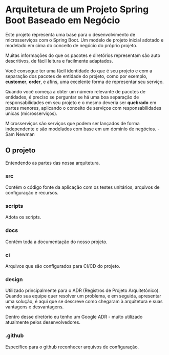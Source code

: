 # Arquitetura de um Projeto Spring Boot Baseado em Negócio

Este projeto representa uma base para o desenvolvimento de microsserviços com o Spring Boot.
Um modelo de projeto inicial adotado e modelado em cima do conceito de negócio do próprio projeto.

Muitas informações do que os pacotes e diretórios representam são auto descritivos, de fácil leitura
e facilmente adaptados.

Você consegue ter uma fácil identidade do que é seu projeto e com a separação dos pacotes de 
entidade do projeto, como por exemplo, **customer**, **order**, e afins, uma excelente forma de
representar seu serviço.

Quando você começa a obter um número relevante de pacotes de entidades, é preciso se perguntar se 
há uma boa separação de responsabilidades em seu projeto e o mesmo deveria ser **quebrado** em 
partes menores, aplicando o conceito de serviços com responsabilidades unicas (microsserviços).

Microsserviços são serviços que podem ser lançados de forma independente e são modelados com base
em um dominío de negócios. - Sam Newman

## O projeto

Entendendo as partes das nossa arquitetura.

### src

Contém o código fonte da aplicação com os testes unitários, arquivos de configuração e recursos.

### scripts

Adota os scripts.

### docs

Contém toda a documentação do nosso projeto.

### ci

Arquivos que são configurados para CI/CD do projeto.

### design

Utilizado principalmente para o ADR (Registros de Projeto Arquitetônico). Quando sua equipe quer
resolver um problema, e em seguida, apresentar uma solução, é aqui que se descreve como chegaram à
arquitetura e suas vantagens e desvantagens.

Dentro desse diretório eu tenho um Google ADR - muito utilizado atualmente pelos desenvolvedores.

### .github

Específico para o github reconhecer arquivos de configuração.
